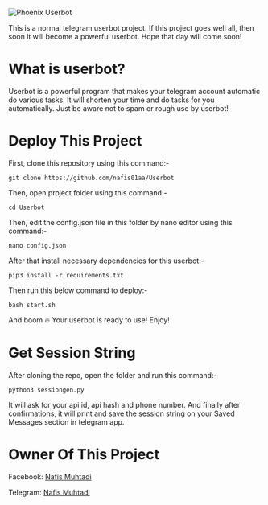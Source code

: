 ![Phoenix Userbot](https://graph.org/file/4ad2f96955fa9e219a0b2.jpg)

This is a normal telegram userbot project. If this project goes well all, then soon it will become a powerful userbot. Hope that day will come soon!

# What is userbot?

Userbot is a powerful program that makes your telegram account automatic do various tasks. It will shorten your time and do tasks for you automatically. Just be aware not to spam or rough use by userbot!

# Deploy This Project

First, clone this repository using this command:-

```
git clone https://github.com/nafis01aa/Userbot
```

Then, open project folder using this command:-

```
cd Userbot
```

Then, edit the config.json file in this folder by nano editor using this command:-

```
nano config.json
```

After that install necessary dependencies for this userbot:-

```
pip3 install -r requirements.txt
```

Then run this below command to deploy:-

```
bash start.sh
```

And boom 🔥 Your userbot is ready to use! Enjoy!

# Get Session String

After cloning the repo, open the folder and run this command:-

```
python3 sessiongen.py
```

It will ask for your api id, api hash and phone number. And finally after confirmations, it will print and save the session string on your Saved Messages section in telegram app.

# Owner Of This Project

Facebook: [Nafis Muhtadi](https://www.facebook.com/mdnafis.muhtadi)

Telegram: [Nafis Muhtadi](https://t.me/Nafis_Muhtadi)
